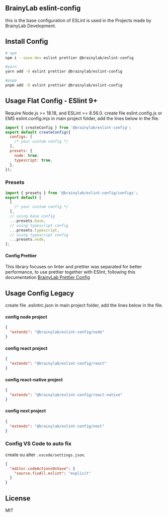 ## BrainyLab eslint-config

this is the base configuration of ESLint is used in the Projects made by BrainyLab Development.

## Install Config

```bash
# npm
npm i --save-dev eslint prettier @brainylab/eslint-config

#yarn
yarn add -D eslint prettier @brainylab/eslint-config

#pnpm
pnpm add -D eslint prettier @brainylab/eslint-config
```

## Usage Flat Config - ESlint 9+

Require Node.js >= 18.18, and ESLint >= 8.56.0.
create file eslint.config.js or EMS eslint.config.mjs in main project folder, add the lines below in the file.

```js
import { createConfig } from '@brainylab/eslint-config';
export default createConfig({
  configs: [
    /* your custom config */
  ],
  presets: {
    node: true,
    typescript: true,
  },
});
```

### Presets

```javascript
import { presets } from '@brainylab/eslint-config/configs';
export default [
  [
    /* your custom config */
  ],
  // using base config
  ...presets.base,
  // using typescript config
  ...presets.typescript,
  // using typescript config
  ...presets.node,
];
```

#### Config Prettier

This library focuses on linter and prettier was separated for better performance, to use prettier together with ESlint, following this documentation
[BrainyLab Prettier Config](https://www.npmjs.com/package/@brainylab/prettier-config)

## Usage Config Legacy

create file .eslintrc.json in main project folder, add the lines below in the file.

#### config node project

```json
{
  "extends": "@brainylab/eslint-config/node"
}
```

#### config react project

```json
{
  "extends": "@brainylab/eslint-config/react"
}
```

#### config react-native project

```json
{
  "extends": "@brainylab/eslint-config/react-native"
}
```

#### config next project

```json
{
  "extends": "@brainylab/eslint-config/next"
}
```

### Config VS Code to auto fix

create ou alter `.vscode/settings.json`.

```json
{
  "editor.codeActionsOnSave": {
    "source.fixAll.eslint": "explicit"
  }
}
```

## License

MIT

